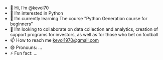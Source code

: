 - 👋 Hi, I’m @kevol70
- 👀 I’m interested in Python
- 🌱 I’m currently learning The course "Python Generation course for beginners"
- 💞️ I’m looking to collaborate on data collection and analytics, creation of support programs for investors, as well as for those who bet on football
- 📫 How to reach me kevol1970@gmail.com
- 😄 Pronouns: ...
- ⚡ Fun fact: ...

<!---
kevol70/kevol70 is a ✨ special ✨ repository because its `README.md` (this file) appears on your GitHub profile.
You can click the Preview link to take a look at your changes.
--->
